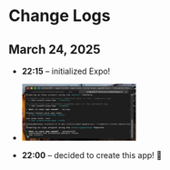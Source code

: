 # Change Logs

## March 24, 2025
- **22:15** – initialized Expo!
- <img src="./images/expo-init.jpg" alt="My App Logo" width="200" height="100">

- **22:00** – decided to create this app! 🚀  
